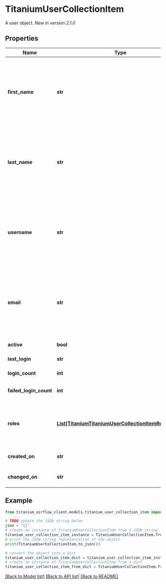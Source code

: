 # TitaniumUserCollectionItem

A user object.  *New in version 2.1.0* 

## Properties

Name | Type | Description | Notes
------------ | ------------- | ------------- | -------------
**first_name** | **str** | The user&#39;s first name.  *Changed in version 2.4.0*&amp;#58; The requirement for this to be non-empty was removed.  | [optional] 
**last_name** | **str** | The user&#39;s last name.  *Changed in version 2.4.0*&amp;#58; The requirement for this to be non-empty was removed.  | [optional] 
**username** | **str** | The username.  *Changed in version 2.2.0*&amp;#58; A minimum character length requirement (&#39;minLength&#39;) is added.  | [optional] 
**email** | **str** | The user&#39;s email.  *Changed in version 2.2.0*&amp;#58; A minimum character length requirement (&#39;minLength&#39;) is added.  | [optional] 
**active** | **bool** | Whether the user is active | [optional] [readonly] 
**last_login** | **str** | The last user login | [optional] [readonly] 
**login_count** | **int** | The login count | [optional] [readonly] 
**failed_login_count** | **int** | The number of times the login failed | [optional] [readonly] 
**roles** | [**List[TitaniumTitaniumUserCollectionItemRolesInner]**](TitaniumUserCollectionItemRolesInner.md) | User roles.  *Changed in version 2.2.0*&amp;#58; Field is no longer read-only.  | [optional] 
**created_on** | **str** | The date user was created | [optional] [readonly] 
**changed_on** | **str** | The date user was changed | [optional] [readonly] 

## Example

```python
from titanium_airflow_client.models.titanium_user_collection_item import TitaniumUserCollectionItem

# TODO update the JSON string below
json = "{}"
# create an instance of TitaniumUserCollectionItem from a JSON string
titanium_user_collection_item_instance = TitaniumUserCollectionItem.from_json(json)
# print the JSON string representation of the object
print(TitaniumUserCollectionItem.to_json())

# convert the object into a dict
titanium_user_collection_item_dict = titanium_user_collection_item_instance.to_dict()
# create an instance of TitaniumUserCollectionItem from a dict
titanium_user_collection_item_from_dict = TitaniumUserCollectionItem.from_dict(titanium_user_collection_item_dict)
```
[[Back to Model list]](../README.md#documentation-for-models) [[Back to API list]](../README.md#documentation-for-api-endpoints) [[Back to README]](../README.md)


